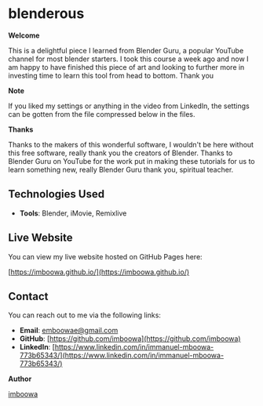 # blenderous

**Welcome**

This is a delightful piece I learned from Blender Guru, a popular YouTube channel for most blender starters. I took this course a week ago and now I am happy to have finished this piece of art and looking to further more in investing time to learn this tool from head to bottom. Thank you

**Note**

If you liked my settings or anything in the video from LinkedIn, the settings can be gotten from the file compressed below in the files.

**Thanks**

Thanks to the makers of this wonderful software, I wouldn't be here without this free software, really thank you the creators of Blender.
Thanks to Blender Guru on YouTube for the work put in making these tutorials for us to learn something new, really Blender Guru thank you, spiritual teacher.

## Technologies Used

- **Tools**: Blender, iMovie, Remixlive

## Live Website

You can view my live website hosted on GitHub Pages here:

[https://imboowa.github.io/](https://imboowa.github.io/)

## Contact

You can reach out to me via the following links:

- **Email**: [emboowae@gmail.com](mailto:emboowae@gmail.com)
- **GitHub**: [https://github.com/imboowa](https://github.com/imboowa)
- **LinkedIn**: [https://www.linkedin.com/in/immanuel-mboowa-773b65343/](https://www.linkedin.com/in/immanuel-mboowa-773b65343/)

**Author**

[imboowa](https://github.com/imboowa)
